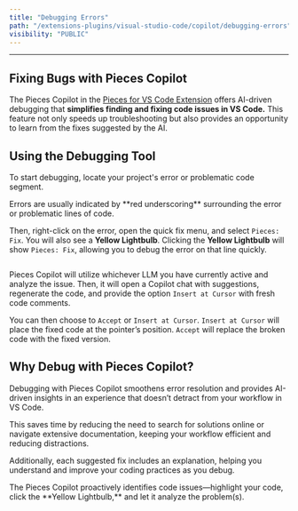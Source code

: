 ```yaml
---
title: "Debugging Errors"
path: "/extensions-plugins/visual-studio-code/copilot/debugging-errors"
visibility: "PUBLIC"
---
```

***

## Fixing Bugs with Pieces Copilot

The Pieces Copilot in the <a target="_blank" href="https://marketplace.visualstudio.com/items?itemName=MeshIntelligentTechnologiesInc.pieces-vscode">Pieces for VS Code Extension</a> offers AI-driven debugging that **simplifies finding and fixing code issues in VS Code.** This feature not only speeds up troubleshooting but also provides an opportunity to learn from the fixes suggested by the AI.

## Using the Debugging Tool

To start debugging, locate your project's error or problematic code segment.

<Callout type="tip">
  Errors are usually indicated by **red underscoring** surrounding the error or problematic lines of code.
</Callout>

Then, right-click on the error, open the quick fix menu, and select `Pieces: Fix`. You will also see a **Yellow Lightbulb**. Clicking the **Yellow Lightbulb** will show `Pieces: Fix`, allowing you to debug the error on that line quickly.

<Image src="https://storage.googleapis.com/hashnode_product_documentation_assets/vs_code_extension_assets/pieces_copilot/debugging_errors/pieces_fix_quick_action.gif" alt="" align="center" fullwidth="true" />

Pieces Copilot will utilize whichever LLM you have currently active and analyze the issue. Then, it will open a Copilot chat with suggestions, regenerate the code, and provide the option `Insert at Cursor` with fresh code comments.

You can then choose to `Accept` or `Insert at Cursor`. `Insert at Cursor` will place the fixed code at the pointer’s position. `Accept` will replace the broken code with the fixed version.

## Why Debug with Pieces Copilot?

Debugging with Pieces Copilot smoothens error resolution and provides AI-driven insights in an experience that doesn’t detract from your workflow in VS Code.

This saves time by reducing the need to search for solutions online or navigate extensive documentation, keeping your workflow efficient and reducing distractions.

Additionally, each suggested fix includes an explanation, helping you understand and improve your coding practices as you debug.

<Callout type="tip">
  The Pieces Copilot proactively identifies code issues—highlight your code, click the **Yellow Lightbulb,** and let it analyze the problem(s).
</Callout>
